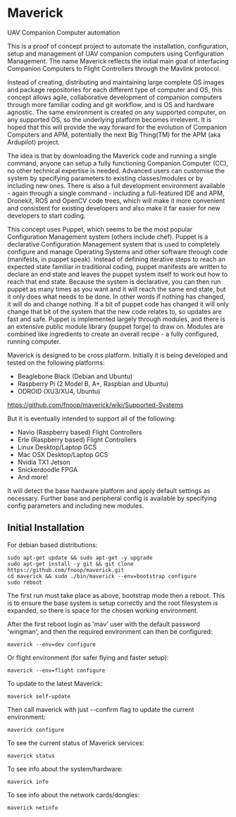 # Maverick
UAV Companion Computer automation

This is a proof of concept project to automate the installation, configuration, setup and management of UAV companion computers using Configuration Management.  The name Maverick reflects the initial main goal of interfacing Companion Computers to Flight Controllers through the Mavlink protocol.

Instead of creating, distributing and maintaining large complete OS images and package repositories for each different type of computer and OS, this concept allows agile, collaborative development of companion computers through more familiar coding and git workflow, and is OS and hardware agnostic.  The same environment is created on any supported computer, on any supported OS, so the underlying platform becomes irrelevent.  It is hoped that this will provide the way forward for the evolution of Companion Computers and APM, potentially the next Big Thing(TM) for the APM (aka Ardupilot) project.

The idea is that by downloading the Maverick code and running a single command, anyone can setup a fully functioning Companion Computer (CC), no other technical expertise is needed.  Advanced users can customise the system by specifying parameters to existing classes/modules or by including new ones.  There is also a full development environment available - again through a single command - including a full-featured IDE and APM, Dronekit, ROS and OpenCV code trees, which will make it more convenient and consistent for existing developers and also make it far easier for new developers to start coding. 

This concept uses Puppet, which seems to be the most popular Configuration Management system (others include chef).  Puppet is a declarative Configuration Management system that is used to completely configure and manage Operating Systems and other software through code (manifests, in puppet speak).  Instead of defining iterative steps to reach an expected state familiar in traditional coding, puppet manifests are written to declare an end state and leaves the puppet system itself to work out how to reach that end state.  Because the system is declarative, you can then run puppet as many times as you want and it will reach the same end state, but it only does what needs to be done.  In other words if nothing has changed, it will do and change nothing.  If a bit of puppet code has changed it will only change that bit of the system that the new code relates to, so updates are fast and safe.  Puppet is implemented largely through modules, and there is an extensive public module library (puppet forge) to draw on.  Modules are combined like ingredients to create an overall recipe - a fully configured, running computer.

Maverick is designed to be cross platform.  Initially it is being developed and tested on the following platforms:
 - Beaglebone Black (Debian and Ubuntu)
 - Raspberry Pi (2 Model B, A+, Raspbian and Ubuntu)
 - ODROID (XU3/XU4, Ubuntu)

https://github.com/fnoop/maverick/wiki/Supported-Systems

But it is eventually intended to support all of the following:
 - Navio (Raspberry based) Flight Controllers
 - Erle (Raspberry based) Flight Controllers
 - Linux Desktop/Laptop GCS
 - Mac OSX Desktop/Laptop GCS
 - Nvidia TX1 Jetson
 - Snickerdoodle FPGA
 - And more!

It will detect the base hardware platform and apply default settings as necessary.  Further base and peripheral config is available by specifying config parameters and including new modules.

Initial Installation
--------------------
For debian based distributions:
```
sudo apt-get update && sudo apt-get -y upgrade
sudo apt-get install -y git && git clone https://github.com/fnoop/maverick.git
cd maverick && sudo ./bin/maverick --env=bootstrap configure
sudo reboot
```
The first run must take place as above, bootstrap mode then a reboot.  This is to ensure the base system is setup correctly and the root filesystem is expanded, so there is space for the chosen working environment.

After the first reboot login as 'mav' user with the default password 'wingman', and then the required environment can then be configured:
```
maverick --env=dev configure
```
Or flight environment (for safer flying and faster setup):
```
maverick --env=flight configure
```
To update to the latest Maverick:
```
maverick self-update
```
Then call maverick with just --confirm flag to update the current environment:
```
maverick configure
```
To see the current status of Maverick services:
```
maverick status
```

To see info about the system/hardware:
```
maverick info
```

To see info about the network cards/dongles:
```
maverick netinfo
```
